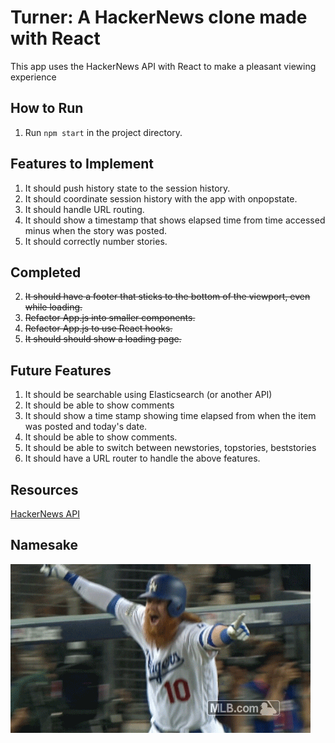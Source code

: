 # Turner: A HackerNews clone made with React
This app uses the HackerNews API with React to make a pleasant viewing experience

## How to Run
1. Run `npm start` in the project directory.

## Features to Implement
1. It should push history state to the session history.
2. It should coordinate session history with the app with onpopstate.
3. It should handle URL routing.
4. It should show a timestamp that shows elapsed time from time accessed minus when the story was posted.
5. It should correctly number stories.

## Completed
2. ~~It should have a footer that sticks to the bottom of the viewport, even while loading.~~
3. ~~Refactor App.js into smaller components.~~
4. ~~Refactor App.js to use React hooks.~~
5. ~~It should should show a loading page.~~

## Future Features
1. It should be searchable using Elasticsearch (or another API)
2. It should be able to show comments
3. It should show a time stamp showing time elapsed from when the item was posted and today's date.
4. It should be able to show comments.
5. It should be able to switch between newstories, topstories, beststories
6. It should have a URL router to handle the above features.
## Resources
[HackerNews API](https://github.com/HackerNews/API)
## Namesake
![](turner.gif)
